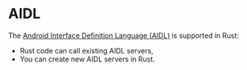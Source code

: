 # AIDL

The [Android Interface Definition Language
(AIDL)](https://developer.android.com/guide/components/aidl) is supported in Rust:

* Rust code can call existing AIDL servers,
* You can create new AIDL servers in Rust.
